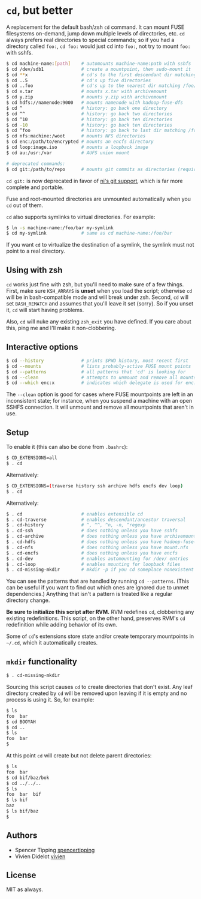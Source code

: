 # `cd`, but better
A replacement for the default bash/zsh `cd` command. It can mount FUSE
filesystems on-demand, jump down multiple levels of directories, etc. `cd`
always prefers real directories to special commands; so if you had a directory
called `foo:`, `cd foo:` would just cd into `foo:`, not try to mount `foo:`
with sshfs.

```sh
$ cd machine-name:[path]    # automounts machine-name:path with sshfs
$ cd /dev/sdb1              # create a mountpoint, then sudo-mount it
$ cd **x                    # cd's to the first descendant dir matching /x/
$ cd ..5                    # cd's up five directories
$ cd ..foo                  # cd's up to the nearest dir matching /foo/
$ cd x.tar                  # mounts x.tar with archivemount
$ cd y.zip                  # mounts y.zip with archivemount
$ cd hdfs://namenode:9000   # mounts namenode with hadoop-fuse-dfs
$ cd ^                      # history: go back one directory
$ cd ^^                     # history: go back two directories
$ cd ^10                    # history: go back ten directories
$ cd -10                    # history: go back ten directories
$ cd ^foo                   # history: go back to last dir matching /foo/
$ cd nfs:machine:/woot      # mounts NFS directories
$ cd enc:/path/to/encrypted # mounts an encfs directory
$ cd loop:image.iso         # mounts a loopback image
$ cd au:/usr:/var           # AUFS union mount

# deprecated commands:
$ cd git:/path/to/repo      # mounts git commits as directories (requires YaGFS)
```

`cd git:` is now deprecated in favor of [ni's git
support](https://github.com/spencertipping/ni/blob/develop/doc/git.md), which is
far more complete and portable.

Fuse and root-mounted directories are unmounted automatically when you `cd` out
of them.

`cd` also supports symlinks to virtual directories. For example:

```sh
$ ln -s machine-name:/foo/bar my-symlink
$ cd my-symlink             # same as cd machine-name:/foo/bar
```

If you want `cd` to virtualize the destination of a symlink, the symlink must
not point to a real directory.

## Using with zsh
`cd` works just fine with zsh, but you'll need to make sure of a few things.
First, make sure `KSH_ARRAYS` is **unset** when you load the script; otherwise
`cd` will be in bash-compatible mode and will break under zsh. Second, `cd`
will set `BASH_REMATCH` and assumes that you'll leave it set (sorry). So if you
unset it, `cd` will start having problems.

Also, `cd` will nuke any existing `zsh_exit` you have defined. If you care
about this, ping me and I'll make it non-clobbering.

## Interactive options
```sh
$ cd --history              # prints $PWD history, most recent first
$ cd --mounts               # lists probably-active FUSE mount points
$ cd --patterns             # all patterns that 'cd' is looking for
$ cd --clean                # attempts to unmount and remove all mounts
$ cd --which enc:x          # indicates which delegate is used for enc:x
```

The `--clean` option is good for cases where FUSE mountpoints are left in an
inconsistent state; for instance, when you suspend a machine with an open SSHFS
connection. It will unmount and remove all mountpoints that aren't in use.

## Setup
To enable it (this can also be done from `.bashrc`):

```sh
$ CD_EXTENSIONS=all
$ . cd
```

Alternatively:

```sh
$ CD_EXTENSIONS=(traverse history ssh archive hdfs encfs dev loop)
$ . cd
```

Alternatively:

```sh
$ . cd                      # enables extensible cd
$ . cd-traverse             # enables descendant/ancestor traversal
$ . cd-history              # ^, ^^, ^n, -n, ^regexp
$ . cd-ssh                  # does nothing unless you have sshfs
$ . cd-archive              # does nothing unless you have archivemount
$ . cd-hdfs                 # does nothing unless you have hadoop-fuse-dfs
$ . cd-nfs                  # does nothing unless you have mount.nfs
$ . cd-encfs                # does nothing unless you have encfs
$ . cd-dev                  # enables automounting for /dev/ entries
$ . cd-loop                 # enables mounting for loopback files
$ . cd-missing-mkdir        # mkdir -p if you cd someplace nonexistent
```

You can see the patterns that are handled by running `cd --patterns`. (This can
be useful if you want to find out which ones are ignored due to unmet
dependencies.) Anything that isn't a pattern is treated like a regular
directory change.

**Be sure to initialize this script after RVM.** RVM redefines `cd`, clobbering
any existing redefinitions. This script, on the other hand, preserves RVM's
`cd` redefinition while adding behavior of its own.

Some of `cd`'s extensions store state and/or create temporary mountpoints in
`~/.cd`, which it automatically creates.

## `mkdir` functionality
```sh
$ . cd-missing-mkdir
```

Sourcing this script causes `cd` to create directories that don't exist. Any
leaf directory created by `cd` will be removed upon leaving if it is empty and
no process is using it. So, for example:

```sh
$ ls
foo  bar
$ cd BOOYAH
$ cd ..
$ ls
foo  bar
$
```

At this point `cd` will create but not delete parent directories:

```sh
$ ls
foo  bar
$ cd bif/baz/bok
$ cd ../../..
$ ls
foo  bar  bif
$ ls bif
baz
$ ls bif/baz
$
```

## Authors
- Spencer Tipping [spencertipping](https://github.com/spencertipping)
- Vivien Didelot [vivien](https://github.com/vivien)

## License
MIT as always.
